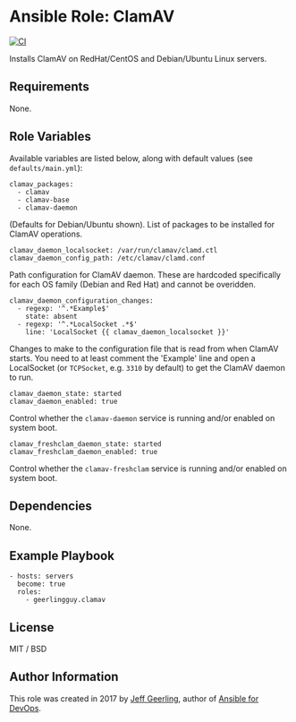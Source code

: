 # Ansible Role: ClamAV

[![CI](https://github.com/geerlingguy/ansible-role-clamav/workflows/CI/badge.svg?event=push)](https://github.com/geerlingguy/ansible-role-clamav/actions?query=workflow%3ACI)

Installs ClamAV on RedHat/CentOS and Debian/Ubuntu Linux servers.

## Requirements

None.

## Role Variables

Available variables are listed below, along with default values (see `defaults/main.yml`):

    clamav_packages:
      - clamav
      - clamav-base
      - clamav-daemon

(Defaults for Debian/Ubuntu shown). List of packages to be installed for ClamAV operations.

    clamav_daemon_localsocket: /var/run/clamav/clamd.ctl
    clamav_daemon_config_path: /etc/clamav/clamd.conf

Path configuration for ClamAV daemon. These are hardcoded specifically for each OS family (Debian and Red Hat) and cannot be overidden.

    clamav_daemon_configuration_changes:
      - regexp: '^.*Example$'
        state: absent
      - regexp: '^.*LocalSocket .*$'
        line: 'LocalSocket {{ clamav_daemon_localsocket }}'

Changes to make to the configuration file that is read from when ClamAV starts. You need to at least comment the 'Example' line and open a LocalSocket (or `TCPSocket`, e.g. `3310` by default) to get the ClamAV daemon to run.

    clamav_daemon_state: started
    clamav_daemon_enabled: true

Control whether the `clamav-daemon` service is running and/or enabled on system boot.

    clamav_freshclam_daemon_state: started
    clamav_freshclam_daemon_enabled: true

Control whether the `clamav-freshclam` service is running and/or enabled on system boot.

## Dependencies

None.

## Example Playbook

    - hosts: servers
      become: true
      roles:
        - geerlingguy.clamav

## License

MIT / BSD

## Author Information

This role was created in 2017 by [Jeff Geerling](https://www.jeffgeerling.com/), author of [Ansible for DevOps](https://www.ansiblefordevops.com/).
